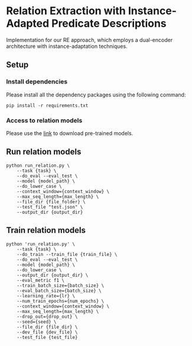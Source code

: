 # Relation Extraction with Instance-Adapted Predicate Descriptions

Implementation for our RE approach, which employs a dual-encoder architecture with instance-adaptation techniques.

## Setup

### Install dependencies
Please install all the dependency packages using the following command:
```
pip install -r requirements.txt
```

### Access to relation models
Please use the [link](https://drive.google.com/drive/folders/1VIIQkCkuokjkg766PE-Pn_gpCMnBqy90?usp=share_link) to download pre-trained models.

## Run relation models

```
python run_relation.py \
    --task {task} \
    --do_eval --eval_test \
    --model {model_path} \
    --do_lower_case \
    --context_window={context_window} \
    --max_seq_length={max_length} \
    --file_dir {file_folder} \
    --test_file "test.json" \
    --output_dir {output_dir}
```

## Train relation models
```
python 'run_relation.py' \
    --task {task} \
    --do_train --train_file {train_file} \
    --do_eval --eval_test \
    --model {model_path} \
    --do_lower_case \
    --output_dir {output_dir} \
    --eval_metric f1 \
    --train_batch_size={batch_size} \
    --eval_batch_size={batch_size} \
    --learning_rate={lr} \
    --num_train_epochs={num_epochs} \
    --context_window={context_window} \
    --max_seq_length={max_length} \
    --drop_out={drop_out} \
    --seed={seed} \
    --file_dir {file_dir} \
    --dev_file {dev_file} \
    --test_file {test_file}
```
